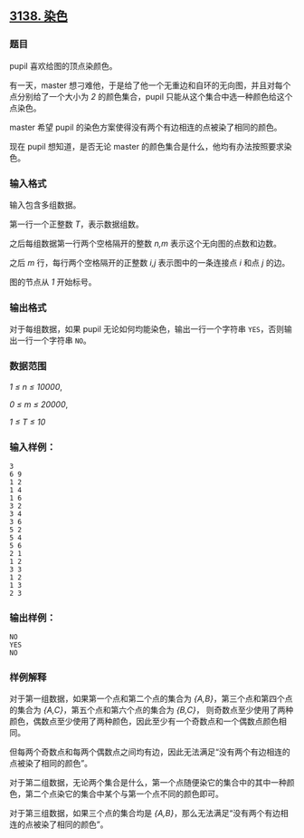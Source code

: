 ## [3138. 染色](https://www.acwing.com/problem/content/3141/)

### 题目

pupil 喜欢给图的顶点染颜色。

有一天，master 想刁难他，于是给了他一个无重边和自环的无向图，并且对每个点分别给了一个大小为 *2* 的颜色集合，pupil 只能从这个集合中选一种颜色给这个点染色。

master 希望 pupil 的染色方案使得没有两个有边相连的点被染了相同的颜色。

现在 pupil 想知道，是否无论 master 的颜色集合是什么，他均有办法按照要求染色。

### 输入格式

输入包含多组数据。

第一行一个正整数 *T*，表示数据组数。

之后每组数据第一行两个空格隔开的整数 *n,m* 表示这个无向图的点数和边数。

之后 *m* 行，每行两个空格隔开的正整数 *i,j* 表示图中的一条连接点 *i* 和点 *j* 的边。

图的节点从 *1* 开始标号。

### 输出格式

对于每组数据，如果 pupil 无论如何均能染色，输出一行一个字符串 `YES`，否则输出一行一个字符串 `NO`。

### 数据范围

*1 ≤ n ≤ 10000*,

*0 ≤ m ≤ 20000*,

*1 ≤ T ≤ 10*

### 输入样例：

```
3
6 9
1 2
1 4
1 6
3 2
3 4
3 6
5 2
5 4
5 6
2 1
1 2
3 3
1 2
1 3
2 3
```

### 输出样例：

```
NO
YES
NO
```

### 样例解释

对于第一组数据，如果第一个点和第二个点的集合为 *{A,B}*，第三个点和第四个点的集合为 *{A,C}*，第五个点和第六个点的集合为 *{B,C}*， 则奇数点至少使用了两种颜色，偶数点至少使用了两种颜色，因此至少有一个奇数点和一个偶数点颜色相同。

但每两个奇数点和每两个偶数点之间均有边，因此无法满足“没有两个有边相连的点被染了相同的颜色”。

对于第二组数据，无论两个集合是什么，第一个点随便染它的集合中的其中一种颜色，第二个点染它的集合中某个与第一个点不同的颜色即可。

对于第三组数据，如果三个点的集合均是 *{A,B}*，那么无法满足“没有两个有边相连的点被染了相同的颜色”。
